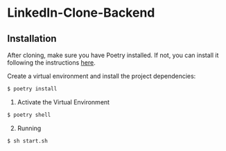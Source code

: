 # LinkedIn-Clone-Backend

## Installation

After cloning, make sure you have Poetry installed. If not, you can install it following the instructions [here](https://python-poetry.org/docs/).

Create a virtual environment and install the project dependencies:

```bash
$ poetry install
```

1. Activate the Virtual Environment

```bash
$ poetry shell
```

2. Running

```bash
$ sh start.sh
```
